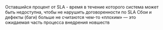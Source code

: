 Оставшийся процент от SLA - время в течение которого система может быть недоступна, чтобы не нарушить договоренности по SLA
Сбои и дефекты (баги) больше не считаются чем-то «плохим» — это ожидаемая часть процесса внедрения новшеств